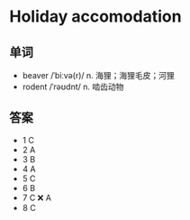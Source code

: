 # Holiday accomodation

## 单词
- beaver /ˈbiːvə(r)/ n. 海狸；海狸毛皮；河狸
- rodent /ˈrəʊdnt/ n. 啮齿动物

## 答案
- 1 C
- 2 A
- 3 B
- 4 A
- 5 C
- 6 B
- 7 C ❌ A
- 8 C
